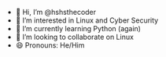 - 👋 Hi, I’m @hshsthecoder
- 👀 I’m interested in Linux and Cyber Security
- 🌱 I’m currently learning Python (again)
- 💞️ I’m looking to collaborate on Linux
- 😄 Pronouns: He/Him

<!---
hshsthecoder/hshsthecoder is a ✨ special ✨ repository because its `README.md` (this file) appears on your GitHub profile.
You can click the Preview link to take a look at your changes.
--->
